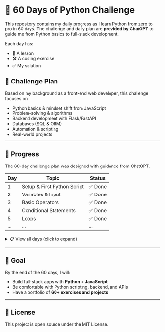 # 🐍 60 Days of Python Challenge

This repository contains my daily progress as I learn Python from zero to pro in 60 days.
The challenge and daily plan are **provided by ChatGPT** to guide me from Python basics to full-stack development.

Each day has:

- 📖 A lesson
- 🛠 A coding exercise
- ✅ My solution

## 📅 Challenge Plan

Based on my background as a front-end web developer, this challenge focuses on:

- Python basics & mindset shift from JavaScript
- Problem-solving & algorithms
- Backend development with Flask/FastAPI
- Databases (SQL & ORM)
- Automation & scripting
- Real-world projects

---

## 🚀 Progress

The 60-day challenge plan was designed with guidance from ChatGPT.

| Day | Topic                       | Status  |
| --- | --------------------------- | ------- |
| 1   | Setup & First Python Script | ✅ Done |
| 2   | Variables & Input           | ✅ Done |
| 3   | Basic Operators             | ✅ Done |
| 4   | Conditional Statements      | ✅ Done |
| 5   | Loops                       | ✅ Done |
| ... | ...                         | ...     |

<details>
<summary>📋 View all days (click to expand)</summary>

| Day | Topic                                 | Status     |
| --- | ------------------------------------- | ---------- |
| 6   | Strings                               | ✅ Done    |
| 7   | Functions                             | ✅ Done    |
| 8   | Functions - Complete Guide            | ✅ Done    |
| 9   | Lists                                 | ✅ Done    |
| 10  | Dictionaries                          | ✅ Done    |
| 11  | Importing Modules                     | ✅ Done    |
| 12  | File Handling                         | ✅ Done    |
| 13  | Error Handling                        | ✅ Done    |
| 14  | Introduction to OOP                   | ✅ Done    |
| 15  | OOP - Encapsulation & Special Methods | ✅ Done    |
| 16  | OOP - Inheritance & Polymorphism      | ⏳ Pending |

<!--
| ... | ... | ... |
| 60 | Final Project | ⏳ Pending | -->

</details>

---

## 🎯 Goal

By the end of the 60 days, I will:

- Build full-stack apps with **Python + JavaScript**
- Be comfortable with Python scripting, backend, and APIs
- Have a portfolio of **60+ exercises and projects**

---

## 📜 License

This project is open source under the MIT License.

